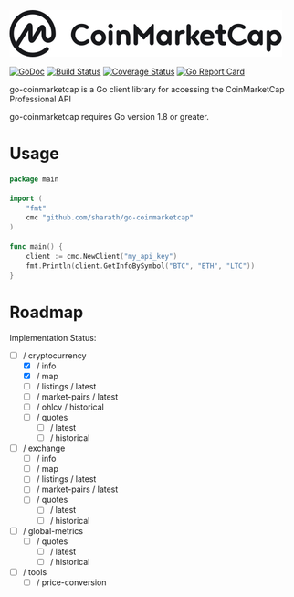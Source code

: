 ![CMC Logo](coinmarketcap.svg)

[![GoDoc](https://godoc.org/github.com/sharath/go-coinmarketcap/github?status.svg)](https://godoc.org/github.com/sharath/go-coinmarketcap)
[![Build Status](https://travis-ci.org/sharath/go-coinmarketcap.svg?branch=master)](https://travis-ci.org/sharath/go-coinmarketcap)
[![Coverage Status](https://coveralls.io/repos/github/sharath/go-coinmarketcap/badge.svg?branch=master)](https://coveralls.io/github/sharath/go-coinmarketcap?branch=master) 
[![Go Report Card](https://goreportcard.com/badge/github.com/sharath/go-coinmarketcap)](https://goreportcard.com/report/github.com/sharath/go-coinmarketcap)

go-coinmarketcap is a Go client library for accessing the CoinMarketCap Professional API

go-coinmarketcap requires Go version 1.8 or greater.

# Usage

```go
package main

import (
	"fmt"
	cmc "github.com/sharath/go-coinmarketcap"
)

func main() {
	client := cmc.NewClient("my_api_key")
	fmt.Println(client.GetInfoBySymbol("BTC", "ETH", "LTC"))
}
```

# Roadmap

Implementation Status:
- [ ] / cryptocurrency
    - [X] / info
    - [X] / map
    - [ ] / listings / latest
    - [ ] / market-pairs / latest
    - [ ] / ohlcv / historical
    - [ ] / quotes
        - [ ] / latest
        - [ ] / historical
- [ ] / exchange
    - [ ] / info
    - [ ] / map
    - [ ] / listings / latest
    - [ ] / market-pairs / latest
    - [ ] / quotes
        - [ ] / latest
        - [ ] / historical
- [ ] / global-metrics
    - [ ] / quotes
        - [ ] / latest
        - [ ] / historical
- [ ] / tools
    - [ ] / price-conversion